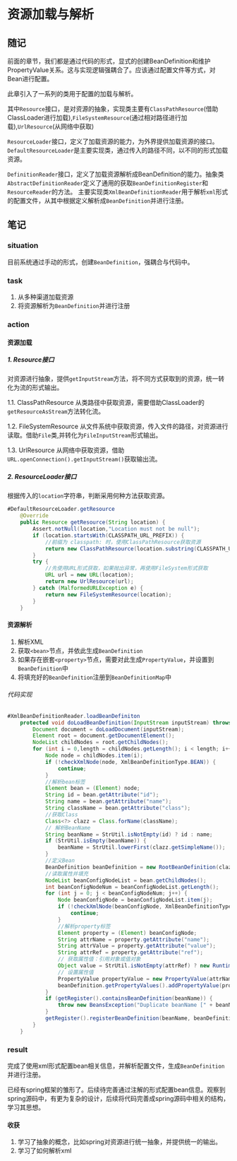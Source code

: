 # 资源加载与解析

## 随记

前面的章节，我们都是通过代码的形式，显式的创建BeanDefinition和维护PropertyValue关系。这与实现逻辑强耦合了。应该通过配置文件等方式，对Bean进行配置。

此章引入了一系列的类用于配置的加载与解析。

其中``Resource``接口，是对资源的抽象，实现类主要有``ClassPathResource``(借助ClassLoader进行加载),``FileSystemResource``(通过相对路径进行加载),``UrlResource``(从网络中获取)

``ResourceLoader``接口，定义了加载资源的能力，为外界提供加载资源的接口。``DefaultResourceLoader``是主要实现类，通过传入的路径不同，以不同的形式加载资源。

``DefinitionReader``接口，定义了加载资源解析成BeanDefinition的能力。抽象类``AbstractDefinitionReader``定义了通用的获取``BeanDefinitionRegister``和``ResourceReader``的方法。
主要实现类``XmlBeanDefinitionReader``用于解析``xml``形式的配置文件，从其中根据定义解析成``BeanDefinition``并进行注册。

## 笔记

### situation

目前系统通过手动的形式，创建``BeanDefinition``，强耦合与代码中。

### task

1. 从多种渠道加载资源
2. 将资源解析为``BeanDefinition``并进行注册

### action

#### 资源加载
##### 1. Resource接口
对资源进行抽象，提供``getInputStream``方法，将不同方式获取到的资源，统一转化为流的形式输出。

1.1. ClassPathResource
从类路径中获取资源，需要借助ClassLoader的``getResourceAsStream``方法转化流。

1.2. FileSystemResource
从文件系统中获取资源，传入文件的路径，对资源进行读取。借助``File``类,并转化为``FileInputStream``形式输出。

1.3. UrlResource
从网络中获取资源，借助``URL.openConnection().getInputStream()``获取输出流。


##### 2. ResourceLoader接口
根据传入的``location``字符串，判断采用何种方法获取资源。
```java
#DefaultResourceLoader.getResource
    @Override
    public Resource getResource(String location) {
        Assert.notNull(location,"Location must not be null");
        if (location.startsWith(CLASSPATH_URL_PREFIX)) {
            //前缀为 classpath: 时，使用ClassPathResource获取资源
            return new ClassPathResource(location.substring(CLASSPATH_URL_PREFIX.length()));
        }
        try {
            //先使用URL形式获取，如果抛出异常，再使用FileSystem形式获取
            URL url = new URL(location);
            return new UrlResource(url);
        } catch (MalformedURLException e) {
            return new FileSystemResource(location);
        }
    }
```

#### 资源解析

1. 解析XML
2. 获取``<bean>``节点，并依此生成``BeanDefinition``
3. 如果存在嵌套``<property>``节点，需要对此生成``PropertyValue``，并设置到``BeanDefinition``中
4. 将填充好的``BeanDefinition``注册到``BeanDefinitionMap``中

###### 代码实现
```java
#XmlBeanDefinitionReader.loadBeanDefiniton
    protected void doLoadBeanDefinition(InputStream inputStream) throws ClassNotFoundException {
        Document document = doLoadDocument(inputStream);
        Element root = document.getDocumentElement();
        NodeList childNodes = root.getChildNodes();
        for (int i = 0,length = childNodes.getLength(); i < length; i++) {
            Node node = childNodes.item(i);
            if (!checkXmlNode(node, XmlBeanDefinitionType.BEAN)) {
                continue;
            }
            //解析bean标签
            Element bean = (Element) node;
            String id = bean.getAttribute("id");
            String name = bean.getAttribute("name");
            String className = bean.getAttribute("class");
            //获取Class
            Class<?> clazz = Class.forName(className);
            // 解析BeanName
            String beanName = StrUtil.isNotEmpty(id) ? id : name;
            if (StrUtil.isEmpty(beanName)) {
                beanName = StrUtil.lowerFirst(clazz.getSimpleName());
            }
            //定义Bean
            BeanDefinition beanDefinition = new RootBeanDefinition(clazz);
            //读取属性并填充
            NodeList beanConfigNodeList = bean.getChildNodes();
            int beanConfigNodeNum = beanConfigNodeList.getLength();
            for (int j = 0; j < beanConfigNodeNum; j++) {
                Node beanConfigNode = beanConfigNodeList.item(j);
                if (!checkXmlNode(beanConfigNode, XmlBeanDefinitionType.PROPERTY)) {
                    continue;
                }
                //解析property标签
                Element property = (Element) beanConfigNode;
                String attrName = property.getAttribute("name");
                String attrValue = property.getAttribute("value");
                String attrRef = property.getAttribute("ref");
                // 获取属性值：引用对象或值对象
                Object value = StrUtil.isNotEmpty(attrRef) ? new RuntimeBeanReference(attrName) : attrValue;
                // 设置属性值
                PropertyValue propertyValue = new PropertyValue(attrName, value);
                beanDefinition.getPropertyValues().addPropertyValue(propertyValue);
            }
            if (getRegister().containsBeanDefinition(beanName)) {
                throw new BeansException("Duplicate beanName [" + beanName + "] is not allowed");
            }
            getRegister().registerBeanDefinition(beanName, beanDefinition);
        }
    }

```

### result
完成了使用xml形式配置bean相关信息，并解析配置文件，生成``BeanDefinition``并进行注册。

已经有spring框架的雏形了。后续待完善通过注解的形式配置bean信息。观察到spring源码中，有更为复杂的设计，后续将代码完善成spring源码中相关的结构，学习其思想。

#### 收获
1. 学习了抽象的概念，比如spring对资源进行统一抽象，并提供统一的输出。
2. 学习了如何解析xml